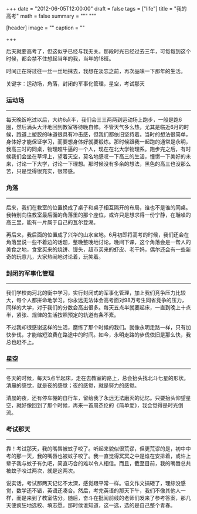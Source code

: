 +++
date = "2012-06-05T12:00:00"
draft = false
tags = ["life"]
title = "我的高考"
math = false
summary = """ """

[header]
image = ""
caption = ""

+++

后天就要高考了，但这似乎已经与我无关。那段时光已经过去三年，可每每到这个时候，都会禁不住想起当年的我，当年的18班。

时间正在将过往一丝一丝地抹去，我想在淡忘之前，再次品味一下那年的生活。

关键字：运动场，角落，封闭的军事化管理，星空，考试那天

### 运动场
---

每天晚饭吃过以后，大约6点半，我们会三三两两到运动场上跑步，一般是跑6圈，然后满头大汗地回到教室等待晚自修。不管天气多么热，尤其是临近6月的时候，跑道上塑胶的味道很具有冲击感，但我们都依旧坚持着。当时的想法很简单，身体好才能保证学习，而要想身体好就要锻炼。那时候跟我一起跑的通常是永明，我高三时的同桌，物理超牛逼的一个人，现在在北大学物理系。跑步完之后，有时候我们会坐在草坪上，望着天空，莫名地感叹一下高三的生活，憧憬一下美好的未来，讨论一下大学，讨论一下理想。那时候没有多余的想法，黑色的高三也没那么苦，只是觉得很充实，很带感。

### 角落
---

后来，我们在教室的位置换成了桌子和桌子相互隔开的布局，谁也不是谁的同桌。我特别向往教室最后面的角落里的那个座位，或许只是想求得一份宁静，在聒噪的高三里，能有一片属于自己的瓦尔登湖。

再后来，我后面的位置成了兴华的山水宝地。6月初即将高考的时候，我们还会在角落里说一些不着边的话题，整晚整晚地讨论。晚间下课，这个角落会是一帮人的美食之地，食堂买来的烧饼、馒头，超市买来的虾皮、老干妈，偶尔还会有一些新奇的玩意儿，大家热闹地讨论着，玩笑着。

### 封闭的军事化管理
---

我们学校向河北的衡中学习，实行封闭式的军事化管理，加上我们竞争压力比较大，每个人都拼命地学习。你永远无法体会高考面对98万考生同省竞争的压力，同样的大学，对于我们的分数会高出很多。每天五点半就要起床，一直到晚上十点半，紧张、规律的生活按照预定的轨道有条不紊。

不过我却很感谢这样的生活，磨练了那个时候的我们。就像永明走路一样，只有加快步伐，才能缩短浪费在路途中的时间。如今，永明走路的步伐依旧是那么快，我总也赶不上。

### 星空
---

冬天的时候，每天5点半起床，走在去教室的路上，总会抬头找北斗七星的形状。清晨的感觉，就是夜的感觉；夜的感觉，就是努力的感觉。

清晨的夜，还有停车棚的自行车，留给我了永远无法磨灭的记忆。只要抬头仰望星空，就好像回到了那个时候，再来一首周杰伦的《简单爱》，我会觉得是时光倒流。

### 考试那天
---

靠！考试那天，我的嘴唇被蚊子咬了。听起来貌似很荒谬，但更荒谬的是，初中中考的那一天，我的嘴唇也被蚊子咬了。我一直觉得冥冥之中是谁在安排着，或许上辈子我与蚊子有仇吧，简直巧合的难以令人相信。而且，截至目前，我的嘴唇总共被蚊子咬过两次，就是这两次。

说实话，考试那两天记忆不太深，感觉跟平常一样。语文作文搞砸了，理综没感觉，数学还不错，英语还凑合。然后，考完英语的那天下午，我们不像其他人一样，而是来到了教室估分。随后，奋斗在批阅前线的老师们发来了参考答案，那几天便疯狂地选校、填志愿。那时侯谁知道，这一选，选的是自己整个青春。

